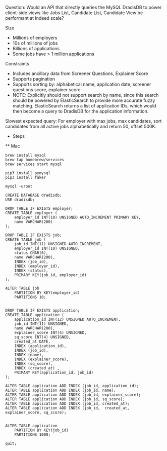 Question: 
Would an API that directly queries the MySQL DradisDB to power client-side views like Jobs List, Candidate List, Candidate View be performant at Indeed scale?

Size
- Millions of employers
- 10s of millions of jobs
- Billions of applications
- Some jobs have > 1 million applications

Constraints
- Includes ancillary data from Screener Questions, Explainer Score
- Supports pagination
- Supports sorting by: alphabetical name, application date, screener questions score, explainer score
- NOTE: Explicitly should not support search by name, since this search should be powered by ElasticSearch to provide more accurate fuzzy matching.  ElasticSearch returns a list of application IDs, which would then become a query to DradisDB for the application information.

Slowest expected query:
For employer with max jobs, max candidates, sort candidates from all active jobs alphabetically and return 50, offset 500K.

* Steps

** Mac
```
brew install mysql
brew tap homebrew/services
brew services start mysql

pip3 install pymysql
pip3 install faker

mysql -uroot 

CREATE DATABASE dradisdb;
USE dradisdb;

DROP TABLE IF EXISTS employer;
CREATE TABLE employer (
    employer_id INT(10) UNSIGNED AUTO_INCREMENT PRIMARY KEY,
    name VARCHAR(200)    
);

DROP TABLE IF EXISTS job;
CREATE TABLE job (
    job_id INT(11) UNSIGNED AUTO_INCREMENT,
    employer_id INT(10) UNSIGNED,
    status CHAR(6),
    name VARCHAR(200),
    INDEX (job_id),
    INDEX (employer_id),
    INDEX (status),
    PRIMARY KEY(job_id, employer_id)
);

ALTER TABLE job
    PARTITION BY KEY(employer_id)
    PARTITIONS 10;


DROP TABLE IF EXISTS application;
CREATE TABLE application (
    application_id INT(12) UNSIGNED AUTO_INCREMENT,
    job_id INT(11) UNSIGNED,
    name VARCHAR(200),
    explainer_score INT(4) UNSIGNED,
    sq_score INT(4) UNSIGNED,
    created_at DATE,
    INDEX (application_id), 
    INDEX (job_id), 
    INDEX (name), 
    INDEX (explainer_score), 
    INDEX (sq_score), 
    INDEX (created_at) ,
    PRIMARY KEY(application_id, job_id)
);

ALTER TABLE application ADD INDEX (job_id, application_id);
ALTER TABLE application ADD INDEX (job_id, name);
ALTER TABLE application ADD INDEX (job_id, explainer_score);
ALTER TABLE application ADD INDEX (job_id, sq_score);
ALTER TABLE application ADD INDEX (job_id, created_at);
ALTER TABLE application ADD INDEX (job_id,  created_at, explainer_score, sq_score);


ALTER TABLE application
    PARTITION BY KEY(job_id)
    PARTITIONS 1000;

quit;
```


